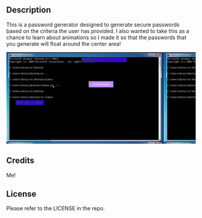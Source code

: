 # <Your-Project-Title>

## Description

This is a password generator designed to generate secure passwords based on the criteria the user has provided. I also wanted to take this as a chance to learn about animations so I made it so that the passwords that you generate will float around the center area!

![plot](./assets/images/deployed.png)

## Credits

Me!

## License

Please refer to the LICENSE in the repo.